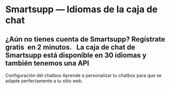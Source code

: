 # Smartsupp — Idiomas de la caja de chat
## ¿Aún no tienes cuenta de Smartsupp? Regístrate gratis  en 2 minutos.   La caja de chat de Smartsupp está disponible en 30 idiomas y también tenemos una API
Configuración del chatbox 
Aprende a personalizar tu chatbox para que se adapte perfectamente a tu sitio web.

